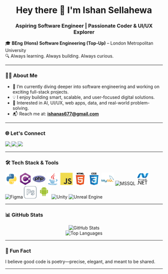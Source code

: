 <h1 align="center">Hey there 👋 I'm Ishan Sellahewa</h1>
<h3 align="center">Aspiring Software Engineer | Passionate Coder & UI/UX Explorer</h3>

🎓 **BEng (Hons) Software Engineering (Top-Up)** – London Metropolitan University  
🔍 Always learning. Always building. Always curious.  

---

### 👨‍💻 About Me
- 🚀 I’m currently diving deeper into software engineering and working on exciting full-stack projects.
- 💡 I enjoy building smart, scalable, and user-focused digital solutions.
- 🎯 Interested in AI, UI/UX, web apps, data, and real-world problem-solving.
- 📬 Reach me at: **ishanas677@gmail.com**

---

### 🌐 Let's Connect
<p align="left">
  <a href="https://linkedin.com/in/ishan-asahara-sellahewa-0b6091299" target="_blank">
    <img src="https://img.shields.io/badge/LinkedIn-blue?logo=linkedin&style=for-the-badge" />
  </a>
  <a href="https://fb.com/ishan.asahara.sellahewa" target="_blank">
    <img src="https://img.shields.io/badge/Facebook-1877F2?logo=facebook&logoColor=white&style=for-the-badge" />
  </a>
  <a href="mailto:ishanas677@gmail.com">
    <img src="https://img.shields.io/badge/Email-D14836?logo=gmail&logoColor=white&style=for-the-badge" />
  </a>
</p>

---

### 🛠️ Tech Stack & Tools
<p align="left">
  <img src="https://raw.githubusercontent.com/devicons/devicon/master/icons/python/python-original.svg" alt="Python" width="40"/>
  <img src="https://raw.githubusercontent.com/devicons/devicon/master/icons/csharp/csharp-original.svg" alt="C#" width="40"/>
  <img src="https://raw.githubusercontent.com/devicons/devicon/master/icons/php/php-original.svg" alt="PHP" width="40"/>
  <img src="https://raw.githubusercontent.com/devicons/devicon/master/icons/java/java-original.svg" alt="Java" width="40"/>
  <img src="https://raw.githubusercontent.com/devicons/devicon/master/icons/javascript/javascript-original.svg" alt="JavaScript" width="40"/>
  <img src="https://raw.githubusercontent.com/devicons/devicon/master/icons/html5/html5-original-wordmark.svg" alt="HTML" width="40"/>
  <img src="https://raw.githubusercontent.com/devicons/devicon/master/icons/css3/css3-original-wordmark.svg" alt="CSS" width="40"/>
  <img src="https://raw.githubusercontent.com/devicons/devicon/master/icons/mysql/mysql-original-wordmark.svg" alt="MySQL" width="40"/>
  <img src="https://www.svgrepo.com/show/303229/microsoft-sql-server-logo.svg" alt="MSSQL" width="40"/>
  <img src="https://raw.githubusercontent.com/devicons/devicon/master/icons/dot-net/dot-net-original-wordmark.svg" alt=".NET" width="40"/>
  <img src="https://www.vectorlogo.zone/logos/figma/figma-icon.svg" alt="Figma" width="40"/>
  <img src="https://raw.githubusercontent.com/devicons/devicon/master/icons/photoshop/photoshop-line.svg" alt="Photoshop" width="40"/>
  <img src="https://raw.githubusercontent.com/devicons/devicon/master/icons/android/android-original-wordmark.svg" alt="Android" width="40"/>
  <img src="https://www.vectorlogo.zone/logos/unity3d/unity3d-icon.svg" alt="Unity" width="40"/>
  <img src="https://raw.githubusercontent.com/kenangundogan/fontisto/036b7eca71aab1bef8e6a0518f7329f13ed62f6b/icons/svg/brand/unreal-engine.svg" alt="Unreal Engine" width="40"/>
</p>

---

### 📊 GitHub Stats
<p align="center">
  <img src="https://github-readme-stats.vercel.app/api?username=ishanselle&show_icons=true&theme=radical" alt="GitHub Stats" />
  <br />
  <img src="https://github-readme-stats.vercel.app/api/top-langs/?username=ishanselle&layout=compact&theme=radical" alt="Top Languages" />
</p>

---

### 🧠 Fun Fact
I believe good code is poetry—precise, elegant, and meant to be shared.

---

